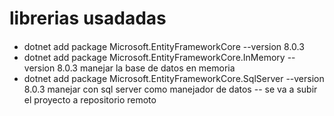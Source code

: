 # librerias usadadas 

####
- dotnet add package Microsoft.EntityFrameworkCore --version 8.0.3 
- dotnet add package Microsoft.EntityFrameworkCore.InMemory --version 8.0.3 manejar  la base de datos en memoria
- dotnet add package Microsoft.EntityFrameworkCore.SqlServer --version 8.0.3 manejar con sql server como manejador de datos
-- se va a subir el proyecto a repositorio remoto
